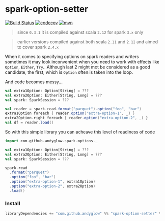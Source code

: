 # spark-option-setter

[![Build Status](https://cloud.drone.io/api/badges/andyglow/spark-option-setter/status.svg)](https://cloud.drone.io/andyglow/spark-option-setter)
[![codecov](https://codecov.io/gh/andyglow/spark-option-setter/branch/master/graph/badge.svg?token=Q37E5LWMIK)](https://codecov.io/gh/andyglow/spark-option-setter)
[![mvn](https://img.shields.io/badge/dynamic/json.svg?label=mvn&query=%24.response.docs%5B0%5D.latestVersion&url=https%3A%2F%2Fsearch.maven.org%2Fsolrsearch%2Fselect%3Fq%3Dspark-option-setter_2.12%26start%3D0%26rows%3D1)](https://search.maven.org/artifact/com.github.andyglow/spark-option-setter_2.12/)

> since `0.3.1` it is compiled against scala `2.12` for spark `3.x` only

> earlier versions compiled against both scala `2.11` and `2.12` and aimed to cover spark `2.4.x`

When it comes to specifying options on spark readers and writers sometimes it may look inconvenient
when you need to work with effects like `Option`, `Either`, `Try`.. Although last 2 might mot be considered as a 
good candidate, the first, which is `Option` often is taken into the loop.

And code becomes messy...

```scala
val extra1Option: Option[String] = ???
val extra2Option: Either[String, Long] = ???
val spark: SparkSession = ???

val reader = spark.read.format("parquet").option("foo", "bar")
extra1Option foreach { reader.option("extra-option-1", _) }
extra2Option.right foreach { reader.option("extra-option-2", _) }
val df = reader.load()
```  

So with this simple library you can acheave this level of readiness of code
```scala
import com.github.andyglow.spark.options._

val extra1Option: Option[String] = ???
val extra2Option: Either[String, Long] = ???
val spark: SparkSession = ???

spark.read
  .format("parquet")
  .option("foo", "bar")
  .option("extra-option-1", extra1Option)
  .option("extra-option-2", extra2Option)
  .load()
```    

### Install
```sbt
libraryDependencies += "com.github.andyglow" %% "spark-option-setter" % "0.0.1"
```